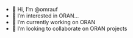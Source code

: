- 👋 Hi, I’m @omrauf
- 👀 I’m interested in ORAN...
- 🌱 I’m currently working on ORAN
- 💞️ I’m looking to collaborate on ORAN projects
  

<!---
omrauf/omrauf is a ✨ special ✨ repository because its `README.md` (this file) appears on your GitHub profile.
You can click the Preview link to take a look at your changes.
--->
